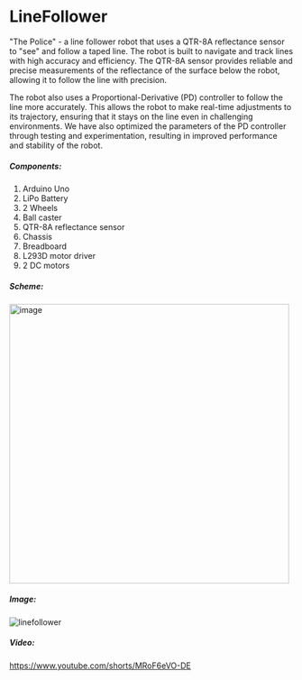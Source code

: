# LineFollower

"The Police" - a line follower robot that uses a QTR-8A reflectance sensor to "see" and follow a taped line. The robot is built to navigate and track lines with high accuracy and efficiency. The QTR-8A sensor provides reliable and precise measurements of the reflectance of the surface below the robot, allowing it to follow the line with precision. 

The robot also uses a Proportional-Derivative (PD) controller to follow the line more accurately. This allows the robot to make real-time adjustments to its trajectory, ensuring that it stays on the line even in challenging environments. We have also optimized the parameters of the PD controller through testing and experimentation, resulting in improved performance and stability of the robot.

##### Components: 
1. Arduino Uno
2. LiPo Battery
3. 2 Wheels
4. Ball caster
5. QTR-8A reflectance sensor
6. Chassis
7. Breadboard
8. L293D motor driver
9. 2 DC motors

##### Scheme:

<img width="496" alt="image" src="https://user-images.githubusercontent.com/17956023/213725349-53634b77-aaf4-4cff-8ac4-44e40aaff4da.png">


##### Image:

![linefollower](https://user-images.githubusercontent.com/17956023/213726869-d2bffff8-09be-4371-9da5-b3889b172e27.jpeg)


##### Video:

https://www.youtube.com/shorts/MRoF6eVO-DE

